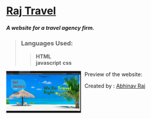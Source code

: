 
# [Raj Travel](http://rajtravel.rf.gd/)
##### A website for a travel agency firm.    

> ### Languages Used:
>>  **HTML**  
>> **javascript**
>> **css**  

Preview of the website:
<img src="Images/pic1.png" alt ="Home Screen" style ="float: left; margin-right: 10px;" width = "200"/>

Created by :
[Abhinav Raj]([https://github.com/raj-soccerlover])


